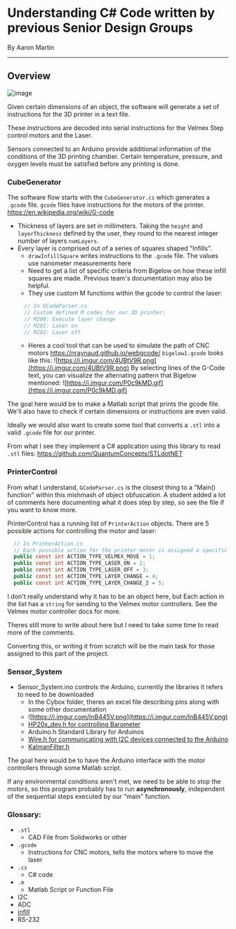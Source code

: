 # Understanding C# Code written by previous Senior Design Groups
By Aaron Martin
<hr></hr>

## Overview
![image](https://i.imgur.com/XoYcLUI.png)

Given certain dimensions of an object, the software will generate a set of instructions for the 3D printer in a text file. 

These instructions are decoded into serial instructions for the Velmex Step control motors and the Laser.

Sensors connected to an Arduino provide additional information of the conditions of the 3D printing chamber. Certain temperature, pressure, and oxygen levels must be satisfied before any printing is done.

### CubeGenerator
The software flow starts with the `CubeGenerator.cs` which generates a `.gcode` file. 
`gcode` files have instructions for the motors of the printer. https://en.wikipedia.org/wiki/G-code

- Thickness of layers are set in millimeters. Taking the `height` and `layerThickness` defined by the user, they round to the nearest integer number of layers `numLayers`.
- Every layer is comprised out of a series of squares shaped "Infills".
  - `drawInfillSquare` writes instructions to the `.gcode` file.
  The values use nanometer measurements here
  - Need to get a list of specific criteria from Bigelow on how these infill squares are made. 
  Previous team's documentation may also be helpful.
  - They use custom M functions within the gcode to control the laser:
  ```cs
    // In GCodeParser.cs
    // Custom defined M codes for our 3D printer: 
    // M200: Execute layer change
    // M201: Laser on
    // M202: Laser off
  ```
  - Heres a cool tool that can be used to simulate the path of CNC motors
  https://nraynaud.github.io/webgcode/
    `bigelow1.gcode` looks like this: ![https://i.imgur.com/4UBtV9R.png](https://i.imgur.com/4UBtV9R.png)
    By selecting lines of the G-Code text, you can visualize the alternating pattern that Bigelow mentioned: ![https://i.imgur.com/P0c9kMD.gif](https://i.imgur.com/P0c9kMD.gif)

The goal here would be to make a Matlab script that prints the gcode file. We'll also have to check if certain dimensions or instructions are even valid.

Ideally we would also want to create some tool that converts a `.stl` into a valid `.gcode` file for our printer.

From what I see they implement a C# application using this library to read `.stl` files: https://github.com/QuantumConcepts/STLdotNET

### PrinterControl
From what I understand, `GCodeParser.cs` is the closest thing to a "Main() function" within this mishmash of object obfuscation. A student added a lot of comments here documenting what it does step by step, so see the file if you want to know more.

PrinterControl has a running list of `PrinterAction` objects. There are 5 possible actions for controlling the motor and laser:
```cs
  // In PrinterAction.cs
  // Each possible action for the printer motor is assigned a specific integer
  public const int ACTION_TYPE_VELMEX_MOVE = 1;
  public const int ACTION_TYPE_LASER_ON = 2;
  public const int ACTION_TYPE_LASER_OFF = 3;
  public const int ACTION_TYPE_LAYER_CHANGE = 4;
  public const int ACTION_TYPE_LAYER_CHANGE_2 = 5;
```
I don't really understand why it has to be an object here, but Each action in the list has a `string` for sending to the Velmex motor controllers. See the Velmex motor controller docs for more.

Theres still more to write about here but I need to take some time to read more of the comments.

Converting this, or writing it from scratch will be the main task for those assigned to this part of the project.

### Sensor_System
- Sensor_System.ino controls the Arduino, currently the libraries it refers to need to be downloaded
  -  In the Cybox folder, theres an excel file describing pins along with some other documentation
  - ![https://i.imgur.com/InB445V.png](https://i.imgur.com/InB445V.png)
  - [HP20x_dev.h for controlling Barometer](https://github.com/Seeed-Studio/Grove_Barometer_HP20x/blob/master/HP20x_dev.h)
  - Arduino.h Standard Library for Arduinos
  - [Wire.h for communicating with I2C devices connected to the Arduino](https://www.arduino.cc/en/Reference/Wire)
  - [KalmanFilter.h](https://en.wikipedia.org/wiki/Kalman_filter)

The goal here would be to have the Arduino interface with the motor controllers through some Matlab script. 

If any environmental conditions aren't met, we need to be able to stop the motors, so this program probably has to run **asynchronously**, independent of the sequential steps executed by our "main" function.

### Glossary:

- `.stl`
  - CAD File from Solidworks or other
- `.gcode`
  - Instructions for CNC motors, tells the motors where to move the laser
- `.cs`
  - C# code
- `.m`
  - Matlab Script or Function File
- I2C
- ADC
- [infill](https://3dprinting.com/tips-tricks/how-to-choose-an-infill-for-your-3d-prints/)
- RS-232



